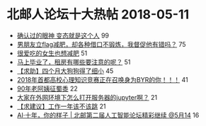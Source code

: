 # 北邮人论坛十大热帖 2018-05-11

- [确认过的眼神 变态就是这个人](https://bbs.byr.cn/article/Talking/6003527) 99
- [男朋友立flag减肥，却各种借口不锻炼，我督促他有错吗？](https://bbs.byr.cn/article/Feeling/3057829) 75
- [很爱吃的女生也想减肥](https://bbs.byr.cn/article/Health/210848) 51
- [马上毕业了，租房有哪些要注意的呢？](https://bbs.byr.cn/article/Job/1971887) 51
- [【求助】四个月大狗狗得了细小](https://bbs.byr.cn/article/Pet/149612) 45
- [2018年首都高校心理知识竞赛正在召唤身为BYR的你！！！](https://bbs.byr.cn/article/PsyHealthOnline/57187) 41
- [90年老阿姨征蜀黍](https://bbs.byr.cn/article/Friends/1868206) 22
- [大家在外网环境下怎么打开服务器的jupyter啊？](https://bbs.byr.cn/article/StudyShare/183852) 21
- [【求建议】工作一年该不该跳](https://bbs.byr.cn/article/WorkLife/1102637) 21
- [AI·十年，你的样子 | 北邮第二届人工智能论坛精彩继续 @5月14](https://bbs.byr.cn/article/Selfsupport/22638) 16


